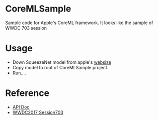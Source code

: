 # CoreMLSample
Sample code for Apple's CoreML framework.
It looks like the sample of WWDC 703 session

# Usage
* Down SqueezeNet model from apple's [websize](https://developer.apple.com/machine-learning) 
* Copy model to root of CoreMLSample project.
* Run....

# Reference
* [API Doc](https://developer.apple.com/documentation/coreml/)
* [WWDC2017 Session703](https://developer.apple.com/videos/play/wwdc2017/703/)